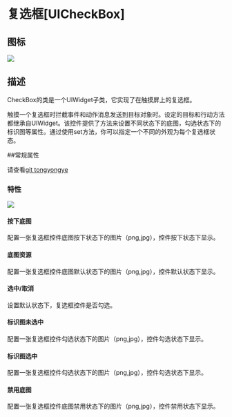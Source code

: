 # 复选框[UICheckBox]

## 图标

![](img/3-3-3-img-01.png)

## 描述

CheckBox的类是一个UIWidget子类，它实现了在触摸屏上的复选框。

触摸一个复选框时拦截事件和动作消息发送到目标对象时。设定的目标和行动方法都继承自UIWidget。该控件提供了方法来设置不同状态下的底图，勾选状态下的标识图等属性。通过使用set方法，你可以指定一个不同的外观为每个复选框状态。

##常规属性

请查看[git tongyongye](./../)

### 特性

![](img/3-3-3-img-02.png)

#### 按下底图

配置一张复选框控件底图按下状态下的图片（png,jpg），控件按下状态下显示。

#### 底图资源

配置一张复选框控件底图默认状态下的图片（png,jpg），控件默认状态下显示。

#### 选中/取消

设置默认状态下，复选框控件是否勾选。

#### 标识图未选中

配置一张复选框控件勾选状态下的图片（png,jpg），控件勾选状态下显示。

#### 标识图选中

配置一张复选框控件勾选状态下的图片（png,jpg），控件勾选状态下显示。

#### 禁用底图

配置一张复选框控件底图禁用状态下的图片（png,jpg），控件禁用状态下显示。

